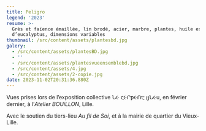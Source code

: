 ```yaml
---
title: Peligro
legend: '2023'
resume: >-
  Grès et faïence émaillée, lin brodé, acier, marbre, plantes, huile essentielle
  d’eucalyptus, dimensions variables
thumbnail: /src/content/assets/plantesbd.jpg
galery:
  - /src/content/assets/plantesBD.jpg
  - ''
  - /src/content/assets/plantesvueensemblebd.jpg
  - /src/content/assets/4.jpg
  - /src/content/assets/2-copie.jpg
date: 2023-11-02T20:31:36.880Z
---
```


Vues prises lors de l’exposition collective Ն૯ ς૯Րƿ૯Ո੮ ცՆ૯υ, en février dernier, à l’*Atelier BOUiLLON*, Lille.

Avec le soutien du tiers-lieu *Au fil de Soi*, et à la mairie de quartier du Vieux-Lille.
